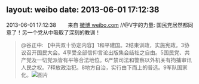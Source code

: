 layout: weibo
date: 2013-06-01 17:12:38
---
<meta name="referrer" content="no-referrer" />

2013-06-01 17:12:38  &nbsp;&nbsp;&nbsp;&nbsp;&nbsp;&nbsp; 来自 <a href="http://weibo.com/" rel="nofollow">微博 weibo.com</a>
//@V字的力量: 国民党居然都同意了！另一个党从中吸取了深刻的教训！
>  @谷正中: 【中共双十协定内容】1和平建国。2结束训政，实施宪政。3协议召开国民大会。4享受全部信仰言论出版集会结社之自由。5国民党、共产党及一切党派皆有平等合法地位。6严禁司法和警察以外机关有拘捕审讯人民之权。7释放政治犯。8地方自治，实行由下而上的普选。9军队国家化。 ​​​
>  ![图片](https://ww3.sinaimg.cn/large/3fe741bfjw1e4wwb4ribjj20fw0bv76e.jpg)
